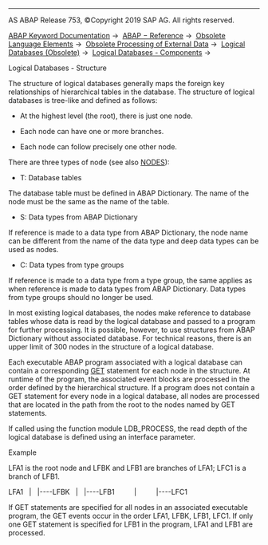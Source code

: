   

* * *

AS ABAP Release 753, ©Copyright 2019 SAP AG. All rights reserved.

[ABAP Keyword Documentation](javascript:call_link\('abenabap.htm'\)) →  [ABAP − Reference](javascript:call_link\('abenabap_reference.htm'\)) →  [Obsolete Language Elements](javascript:call_link\('abenabap_obsolete.htm'\)) →  [Obsolete Processing of External Data](javascript:call_link\('abendata_storage_obsolete.htm'\)) →  [Logical Databases (Obsolete)](javascript:call_link\('abenldb.htm'\)) →  [Logical Databases - Components](javascript:call_link\('abenldb_oview.htm'\)) → 

Logical Databases - Structure

The structure of logical databases generally maps the foreign key relationships of hierarchical tables in the database. The structure of logical databases is tree-like and defined as follows:

-   At the highest level (the root), there is just one node.

-   Each node can have one or more branches.

-   Each node can follow precisely one other node.

There are three types of node (see also [NODES](javascript:call_link\('abapnodes.htm'\))):

-   T: Database tables

The database table must be defined in ABAP Dictionary. The name of the node must be the same as the name of the table.

-   S: Data types from ABAP Dictionary

If reference is made to a data type from ABAP Dictionary, the node name can be different from the name of the data type and deep data types can be used as nodes.

-   C: Data types from type groups

If reference is made to a data type from a type group, the same applies as when reference is made to data types from ABAP Dictionary. Data types from type groups should no longer be used.

In most existing logical databases, the nodes make reference to database tables whose data is read by the logical database and passed to a program for further processing. It is possible, however, to use structures from ABAP Dictionary without associated database. For technical reasons, there is an upper limit of 300 nodes in the structure of a logical database.

Each executable ABAP program associated with a logical database can contain a corresponding [GET](javascript:call_link\('abapget-.htm'\)) statement for each node in the structure. At runtime of the program, the associated event blocks are processed in the order defined by the hierarchical structure. If a program does not contain a GET statement for every node in a logical database, all nodes are processed that are located in the path from the root to the nodes named by GET statements.

If called using the function module LDB\_PROCESS, the read depth of the logical database is defined using an interface parameter.

Example

LFA1 is the root node and LFBK and LFB1 are branches of LFA1; LFC1 is a branch of LFB1.

LFA1
  |
  |----LFBK
  |
  |----LFB1
         |
         |----LFC1

If GET statements are specified for all nodes in an associated executable program, the GET events occur in the order LFA1, LFBK, LFB1, LFC1. If only one GET statement is specified for LFB1 in the program, LFA1 and LFB1 are processed.